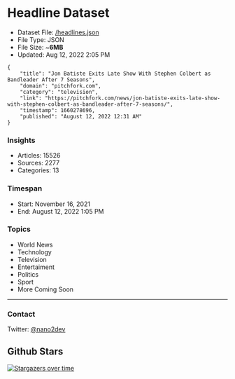 # Headline Dataset

- Dataset File: [/headlines.json](https://raw.githubusercontent.com/fwd/news/master/headlines.json) 
- File Type: JSON
- File Size: ~**6MB**
- Updated: Aug 12, 2022 2:05 PM

```
{
    "title": "Jon Batiste Exits Late Show With Stephen Colbert as Bandleader After 7 Seasons",
    "domain": "pitchfork.com",
    "category": "television",
    "link": "https://pitchfork.com/news/jon-batiste-exits-late-show-with-stephen-colbert-as-bandleader-after-7-seasons/",
    "timestamp": 1660278696,
    "published": "August 12, 2022 12:31 AM"
}
```

### Insights

- Articles: 15526
- Sources: 2277
- Categories: 13

### Timespan

- Start: November 16, 2021
- End: August 12, 2022 1:05 PM

### Topics

- World News
- Technology
- Television
- Entertaiment
- Politics
- Sport
- More Coming Soon

---

### Contact 

Twitter: [@nano2dev](https://twitter.com/nano2dev)

## Github Stars

[![Stargazers over time](https://starchart.cc/fwd/news.svg)](https://starchart.cc/fwd/news)
	